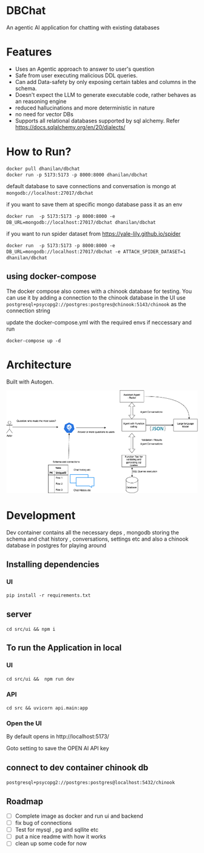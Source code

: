 # DBChat
An agentic AI application for chatting with existing databases

# Features
- Uses an Agentic approach to answer to user's question
- Safe from user executing malicious DDL queries.
- Can add Data-safety by only exposing certain tables and columns in the schema.
- Doesn't expect the LLM to generate executable code, rather behaves as an reasoning engine
- reduced hallucinations and more deterministic in nature
- no need for vector DBs
- Supports all relational databases supported by sql alchemy. Refer https://docs.sqlalchemy.org/en/20/dialects/


# How to Run?
```
docker pull dhanilan/dbchat
docker run -p 5173:5173 -p 8000:8000 dhanilan/dbchat
```
default  database to save connections and conversation is mongo at `mongodb://localhost:27017/dbchat`

if you want to save them at specific mongo database pass it as an env
```
docker run  -p 5173:5173 -p 8000:8000 -e DB_URL=mongodb://localhost:27017/dbchat dhanilan/dbchat

```

if you want to run spider dataset from https://yale-lily.github.io/spider

```
docker run  -p 5173:5173 -p 8000:8000 -e DB_URL=mongodb://localhost:27017/dbchat -e ATTACH_SPIDER_DATASET=1 dhanilan/dbchat

```

## using docker-compose

The docker compose also comes with a chinook database for testing. You can use it by adding a connection to the chinook database in the UI
use  `postgresql+psycopg2://postgres:postgres@chinook:5143/chinook` as the connection string

update the docker-compose.yml with the required envs if neccessary and run
```
docker-compose up -d
```

# Architecture
Built with Autogen.

![alt text](https://github.com/dhanilan/dbchat/blob/main/architecture.png?raw=true)


# Development

Dev container contains all the necessary deps , mongodb storing the schema and chat history , conversations, settings etc
and also a chinook database in postgres for playing around


## Installing dependencies
### UI
`pip install -r requirements.txt`

## server
`cd src/ui && npm i`


## To run the Application in local

### UI
`cd src/ui &&  npm run dev`

### API
`cd src && uvicorn api.main:app`


### Open the UI
By default opens in http://localhost:5173/

Goto setting to save the OPEN AI API key

## connect to dev container chinook db

`postgresql+psycopg2://postgres:postgres@localhost:5432/chinook`



## Roadmap
- [ ] Complete image as docker and run ui and backend
- [ ] fix bug of connections
- [ ] Test for mysql , pg and sqllite etc
- [ ] put a nice readme with how it works
- [ ] clean up some code for now
